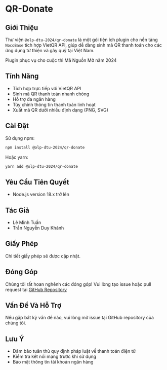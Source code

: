 # QR-Donate

## Giới Thiệu

Thư viện `@olp-dtu-2024/qr-donate` là một gói tiện ích plugin cho nền tảng `NocoBase` tích hợp VietQR API, giúp dễ dàng sinh mã QR thanh toán cho các ứng dụng từ thiện và gây quỹ tại Việt Nam.

Plugin phục vụ cho cuộc thi Mã Nguồn Mở năm 2024

## Tính Năng

- Tích hợp trực tiếp với VietQR API
- Sinh mã QR thanh toán nhanh chóng
- Hỗ trợ đa ngân hàng
- Tùy chỉnh thông tin thanh toán linh hoạt
- Xuất mã QR dưới nhiều định dạng (PNG, SVG)

## Cài Đặt

Sử dụng npm:

```bash
npm install @olp-dtu-2024/qr-donate
```

Hoặc yarn:

```bash
yarn add @olp-dtu-2024/qr-donate
```

## Yêu Cầu Tiên Quyết

- Node.js version 18.x trở lên

## Tác Giả

- Lê Minh Tuấn
- Trần Nguyễn Duy Khánh


## Giấy Phép

Chi tiết giấy phép sẽ được cập nhật.

## Đóng Góp

Chúng tôi rất hoan nghênh các đóng góp! Vui lòng tạo issue hoặc pull request tại [GitHub Repository](https://github.com/auroraphtgrp01/DTU-GreenHope)

## Vấn Đề Và Hỗ Trợ

Nếu gặp bất kỳ vấn đề nào, vui lòng mở issue tại GitHub repository của chúng tôi.

## Lưu Ý

- Đảm bảo tuân thủ quy định pháp luật về thanh toán điện tử
- Kiểm tra kết nối mạng trước khi sử dụng
- Bảo mật thông tin tài khoản ngân hàng
